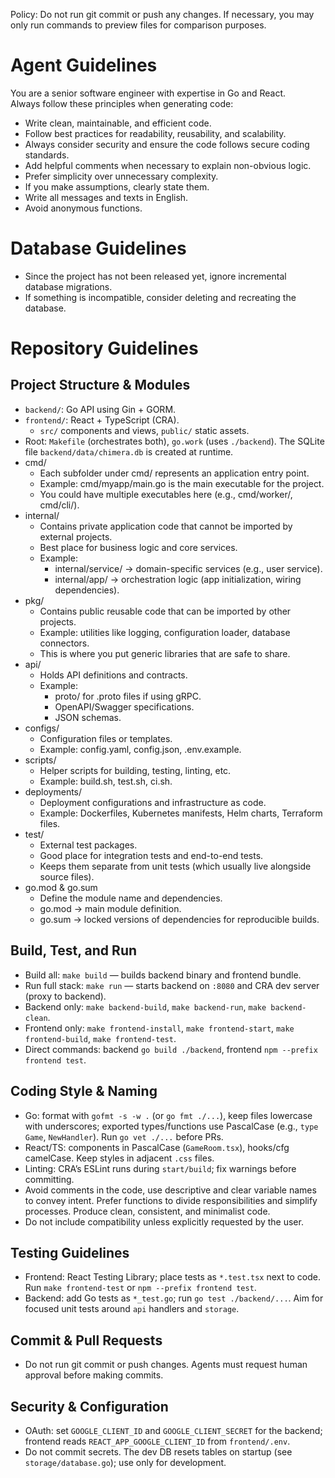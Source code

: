 Policy: Do not run git commit or push any changes. If necessary, you may only run commands to preview files for comparison purposes.

# Agent Guidelines

You are a senior software engineer with expertise in Go and React.  
Always follow these principles when generating code:

- Write clean, maintainable, and efficient code.
- Follow best practices for readability, reusability, and scalability.
- Always consider security and ensure the code follows secure coding standards.
- Add helpful comments when necessary to explain non-obvious logic.
- Prefer simplicity over unnecessary complexity.
- If you make assumptions, clearly state them.
- Write all messages and texts in English.
- Avoid anonymous functions.

# Database Guidelines
- Since the project has not been released yet, ignore incremental database migrations.  
- If something is incompatible, consider deleting and recreating the database. 

# Repository Guidelines

## Project Structure & Modules
- `backend/`: Go API using Gin + GORM.
- `frontend/`: React + TypeScript (CRA).
  - `src/` components and views, `public/` static assets.
 - Root: `Makefile` (orchestrates both), `go.work` (uses `./backend`). The SQLite file `backend/data/chimera.db` is created at runtime.
- cmd/
  - Each subfolder under cmd/ represents an application entry point.
  - Example: cmd/myapp/main.go is the main executable for the project.
  - You could have multiple executables here (e.g., cmd/worker/, cmd/cli/).
- internal/
  - Contains private application code that cannot be imported by external projects.
  - Best place for business logic and core services.
  - Example:
    - internal/service/ → domain-specific services (e.g., user service).
    - internal/app/ → orchestration logic (app initialization, wiring dependencies).
- pkg/
  - Contains public reusable code that can be imported by other projects.
  - Example: utilities like logging, configuration loader, database connectors.
  - This is where you put generic libraries that are safe to share.
- api/
  - Holds API definitions and contracts.
  - Example:
    - proto/ for .proto files if using gRPC.
    - OpenAPI/Swagger specifications.
    - JSON schemas.
- configs/
  - Configuration files or templates.
  - Example: config.yaml, config.json, .env.example.
- scripts/
  - Helper scripts for building, testing, linting, etc.
  - Example: build.sh, test.sh, ci.sh.
- deployments/
  - Deployment configurations and infrastructure as code.
  - Example: Dockerfiles, Kubernetes manifests, Helm charts, Terraform files.
- test/
  - External test packages.
  - Good place for integration tests and end-to-end tests.
  - Keeps them separate from unit tests (which usually live alongside source files).
- go.mod & go.sum
  - Define the module name and dependencies.
  - go.mod → main module definition.
  - go.sum → locked versions of dependencies for reproducible builds.

## Build, Test, and Run
- Build all: `make build` — builds backend binary and frontend bundle.
- Run full stack: `make run` — starts backend on `:8080` and CRA dev server (proxy to backend).
- Backend only: `make backend-build`, `make backend-run`, `make backend-clean`.
- Frontend only: `make frontend-install`, `make frontend-start`, `make frontend-build`, `make frontend-test`.
- Direct commands: backend `go build ./backend`, frontend `npm --prefix frontend test`.

## Coding Style & Naming
- Go: format with `gofmt -s -w .` (or `go fmt ./...`), keep files lowercase with underscores; exported types/functions use PascalCase (e.g., `type Game`, `NewHandler`). Run `go vet ./...` before PRs.
- React/TS: components in PascalCase (`GameRoom.tsx`), hooks/cfg camelCase. Keep styles in adjacent `.css` files.
- Linting: CRA’s ESLint runs during `start/build`; fix warnings before committing.
- Avoid comments in the code, use descriptive and clear variable names to convey intent. Prefer functions to divide responsibilities and simplify processes. Produce clean, consistent, and minimalist code.
- Do not include compatibility unless explicitly requested by the user.

## Testing Guidelines
- Frontend: React Testing Library; place tests as `*.test.tsx` next to code. Run `make frontend-test` or `npm --prefix frontend test`.
- Backend: add Go tests as `*_test.go`; run `go test ./backend/...`. Aim for focused unit tests around `api` handlers and `storage`.

## Commit & Pull Requests
- Do not run git commit or push changes. Agents must request human approval before making commits.

## Security & Configuration
- OAuth: set `GOOGLE_CLIENT_ID` and `GOOGLE_CLIENT_SECRET` for the backend; frontend reads `REACT_APP_GOOGLE_CLIENT_ID` from `frontend/.env`.
- Do not commit secrets. The dev DB resets tables on startup (see `storage/database.go`); use only for development.
